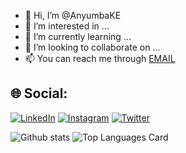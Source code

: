 - 👋 Hi, I’m @AnyumbaKE
- 👀 I’m interested in ...
- 🌱 I’m currently learning ...
- 💞️ I’m looking to collaborate on ...
- 📫 You can reach me through <a href="mailto:stanley@dualpix.co.ke">EMAIL</a>

## 🌐 Social:
[![LinkedIn](https://img.shields.io/badge/LinkedIn-%230077B5.svg?logo=linkedin&logoColor=white)](https://linkedin.com/in/stanley-anyumba-1b9b9762)
[![Instagram](https://img.shields.io/badge/Instagram-%23E4405F.svg?logo=Instagram&logoColor=white)](https://instagram.com/AnyumbaKE) [![Twitter](https://img.shields.io/badge/Twitter-%231DA1F2.svg?logo=Twitter&logoColor=white)](https://twitter.com/AnyumbaKE)

![Github stats](https://github-readme-stats-git-masterrstaa-rickstaa.vercel.app/api?username=AnyumbaKE&theme=highcontrast&show_icons=true&count_private=true)
![Top Languages Card](https://github-readme-stats-git-masterrstaa-rickstaa.vercel.app/api/top-langs/?username=AnyumbaKE)
<!-- ![Github stats](https://github-readme-stats.vercel.app/api?username=AnyumbaKE&theme=highcontrast&show_icons=true&count_private=true)
![Top Language]

### 🔝 Top Contributed Repo
![](https://github-contributor-stats.vercel.app/api?username=AnyumbaKE&limit=5&theme=tokyonight&combine_all_yearly_contributions=true)
---
[![](https://visitcount.itsvg.in/api?id=AnyumbaKE&icon=7&color=3)](https://visitcount.itsvg.in)

<!---
AnyumbaKE/AnyumbaKE is a ✨ special ✨ repository because its `README.md` (this file) appears on your GitHub profile.
You can click the Preview link to take a look at your changes.
--->
